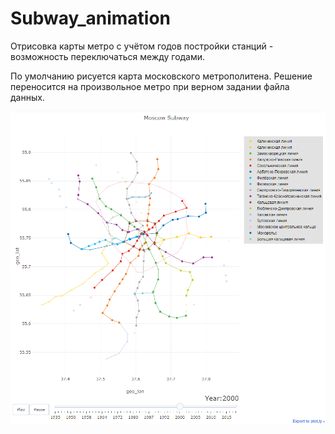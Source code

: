 # Subway_animation

Отрисовка карты метро с учётом годов постройки станций - возможность переключаться между годами.

По умолчанию рисуется карта московского метрополитена. Решение переносится на произвольное метро при верном задании файла данных. 

![](data/moscow_subway_img.PNG)
